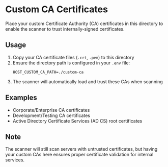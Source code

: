 # Custom CA Certificates

Place your custom Certificate Authority (CA) certificates in this directory to enable the scanner to trust internally-signed certificates.

## Usage

1. Copy your CA certificate files (`.crt`, `.pem`) to this directory
2. Ensure the directory path is configured in your `.env` file:
   ```
   HOST_CUSTOM_CA_PATH=./custom-ca
   ```
3. The scanner will automatically load and trust these CAs when scanning

## Examples

- Corporate/Enterprise CA certificates
- Development/Testing CA certificates
- Active Directory Certificate Services (AD CS) root certificates

## Note

The scanner will still scan servers with untrusted certificates, but having your custom CAs here ensures proper certificate validation for internal services.